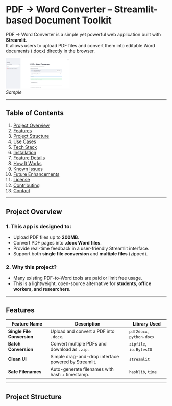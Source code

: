 # PDF → Word Converter – Streamlit-based Document Toolkit
PDF → Word Converter is a simple yet powerful web application built with **Streamlit**.  
It allows users to upload PDF files and convert them into editable Word documents (.docx) directly in the browser.

<p align="left">
  
  <img src="demo.png" width="200"><br/>
  <i>Sample </i>
</p>

---

## Table of Contents

1. [Project Overview](#-project-overview)  
2. [Features](#-features)  
3. [Project Structure](#-project-structure)  
4. [Use Cases](#-use-cases)  
5. [Tech Stack](#-tech-stack)  
6. [Installation](#-installation)  
7. [Feature Details](#-feature-details)  
8. [How It Works](#-how-it-works)  
9. [Known Issues](#-known-issues)  
10. [Future Enhancements](#-future-enhancements)  
11. [License](#-license)  
12. [Contributing](#-contributing)  
13. [Contact](#-contact)  

---

## Project Overview

### 1. This app is designed to:
- Upload PDF files up to **200MB**.  
- Convert PDF pages into **.docx Word files**.  
- Provide real-time feedback in a user-friendly Streamlit interface.  
- Support both **single file conversion** and **multiple files** (zipped).  

### 2. Why this project?
- Many existing PDF-to-Word tools are paid or limit free usage.  
- This is a lightweight, open-source alternative for **students, office workers, and researchers**.  

---

## Features

| Feature Name              | Description                                      | Library Used |
|----------------------------|--------------------------------------------------|--------------|
| **Single File Conversion** | Upload and convert a PDF into `.docx`.           | `pdf2docx`, `python-docx` |
| **Batch Conversion**       | Convert multiple PDFs and download as `.zip`.    | `zipfile`, `io.BytesIO` |
| **Clean UI**               | Simple drag-and-drop interface powered by Streamlit. | `streamlit` |
| **Safe Filenames**         | Auto-generate filenames with hash + timestamp.   | `hashlib`, `time` |

---

## Project Structure
